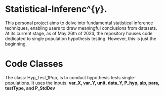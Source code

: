 # Statistical-Inferenc^{$\gamma$}.
This personal project aims to delve into fundamental statistical inference techniques, enabling users to draw meaningful conclusions from datasets. At its current stage, as of May 26th of 2024, the repository houses code dedicated to single population hypothesis testing. However, this is just the beginning.

# Code Classes
The class: Hyp_Test_1Pop, is to conduct hypothesis tests single-populations. It uses the inputs: **var_X, var_Y, unit, data_Y, P_hyp, alp, para, testType, and P_StdDev**
